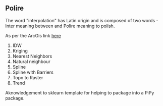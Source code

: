 Polire
------

The word "interpolation" has Latin origin and is composed of two words - Inter meaning between and Polire meaning to polish.

As per the ArcGis link [here](http://desktop.arcgis.com/en/arcmap/latest/tools/spatial-analyst-toolbox/comparing-interpolation-methods.htm)
1. IDW
2. Kriging
3. Nearest Neighbors
4. Natural neighbour
5. Spline
6. Spline with Barriers
7. Topo to Raster
8. Trend


Aknowledgement to sklearn template for helping to package into a PiPy package.

